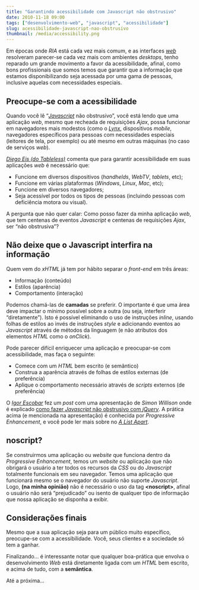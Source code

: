 ```yaml
---
title: "Garantindo acessibilidade com Javascript não obstrusivo"
date: 2010-11-18 09:00
tags: ["desenvolvimento-web", "javascript", "acessibilidade"]
slug: acessibilidade-javascript-nao-obstrusivo
thumbnail: /media/accessibility.png
---
```


Em épocas onde _RIA_ está cada vez mais comum, e as interfaces [_web_][web] resolveram
parecer-se cada vez mais com ambientes _desktops_, tenho reparado um
grande movimento a favor da acessibilidade, afinal, como bons
profissionais que somos temos que garantir que a informação que estamos
disponibilizando seja acessada por uma gama de pessoas, inclusive
aquelas com necessidades especiais.

## Preocupe-se com a acessibilidade

Quando você lê “[_Javascript_][javascript] não obstrusivo”, você está lendo que
uma aplicação _web_, mesmo que recheada de requisições _Ajax_, possa
funcionar em navegadores mais modestos (como o [_Lynx_][lynx], dispositivos
_mobile_, navegadores específicos para pessoas com necessidades
especiais (leitores de tela, por exemplo) ou até mesmo em outras
máquinas (no caso de serviços _web_).

[_Diego Eis (do Tableless)_][acessibilidade_tableless] comenta que para garantir
acessibilidade em suas aplicações _web_ é necessário que:

- Funcione em diversos dispositivos (_handhelds_, _WebTV_, _tablets_, etc);
- Funcione em várias plataformas (_Windows_, _Linux_, _Mac_, etc);
- Funcione em diversos navegadores;
- Seja acessível por todos os tipos de pessoas (incluindo pessoas com deficiência motora ou visual).

A pergunta que não quer calar: Como posso fazer da minha aplicação
_web_, que tem centenas de eventos _Javascript_ e centenas de
requisições _Ajax_, ser “não obstrusiva”?

## Não deixe que o Javascript interfira na informação

Quem vem do _xHTML_ já tem por hábito separar o _front-end_ em três
áreas:

- Informação (conteúdo)
- Estilos (aparência)
- Comportamento (interação)

Podemos chamá-las de **camadas** se preferir. O importante é que uma
área deve impactar o mínimo possível sobre a outra (ou seja, interferir
“diretamente”). Isto é possível eliminando o uso de instruções _inline_,
usando folhas de estilos ao invés de instruções _style_ e adicionando
eventos ao _Javascript_ através de métodos da linguagem (e não atributos
dos elementos _HTML_ como o _onClick_).

Pode parecer difícil enriquecer uma aplicação e preocupar-se com
acessibilidade, mas faça o seguinte:

- Comece com um _HTML_ bem escrito (e semântico)
- Construa a aparência através de folhas de estilos externas (de preferência)
- Aplique o comportamento necessário através de _scripts_ externos (de preferência)

O [_Igor Escobar_][igor_escobar] fez um _post_ com uma apresentação de _Simon
Willison_ onde é explicado [como fazer _Javascript_ não obstrusivo com
_jQuery_][javascript_nao_obstrusivo]. A prática acima (e mencionada
na apresentação) é conhecida por _Progressive Enhancement_, e você pode ler
mais sobre no [_A List Apart_][a_list_apart].

## noscript?

Se construirmos uma aplicação ou _website_ que funciona dentro da
_Progressive Enhancement_, temos um _website_ ou aplicação que não
obrigará o usuário a ter todos os recursos da _CSS_ ou do _Javascript_
totalmente funcionais em seu navegador. Temos uma aplicação que
funcionará mesmo se o navegador do usuário não suporte _Javascript_.
Logo, **(na minha opinião)** não é necessário o uso da tag
**\<noscript\>**, afinal o usuário não será “prejudicado” ou isento de
qualquer tipo de informação que nossa aplicação se disponha a exibir.

## Considerações finais

Mesmo que a sua aplicação seja para um público muito específico,
preocupe-se com a acessibilidade. Você, seus clientes e a sociedade só
tem a ganhar.

Finalizando… é interessante notar que qualquer boa-prática que envolva o
desenvolvimento _Web_ está diretamente ligada com um _HTML_ bem escrito,
e acima de tudo, com a **semântica**.

Até a próxima…

[web]: /tag/desenvolvimento-web.html "Leia mais sobre Web"
[javascript]: /tag/javascript.html "Leia mais sobre Javascript"
[lynx]: http://pt.wikipedia.org/wiki/Lynx_(navegador) "Não conhece o Lynx?"
[acessibilidade_tableless]: http://www.tableless.com.br/principais-pontos-da-acessibilidade-na-web "Principais pontos da Acessibilidade na Web"
[igor_escobar]: http://www.igorescobar.com/blog/ "Visite o blog do Igor Escobar"
[javascript_nao_obstrusivo]: http://www.igorescobar.com/blog/2009/10/26/javascript-nao-obstrutivo-com-jquery/ "Javascript não obstrusivo com jQuery"
[a_list_apart]: http://www.alistapart.com/articles/understandingprogressiveenhancement/ "Understanding Progressive Enhancement"
